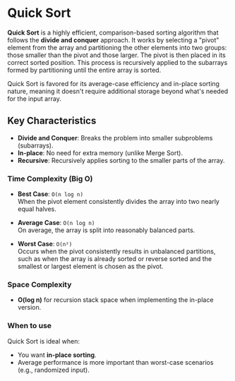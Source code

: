 # Quick Sort

**Quick Sort** is a highly efficient, comparison-based sorting algorithm that follows the **divide and conquer** approach. It works by selecting a "pivot" element from the array and partitioning the other elements into two groups: those smaller than the pivot and those larger. The pivot is then placed in its correct sorted position. This process is recursively applied to the subarrays formed by partitioning until the entire array is sorted.

Quick Sort is favored for its average-case efficiency and in-place sorting nature, meaning it doesn't require additional storage beyond what's needed for the input array.

## Key Characteristics

- **Divide and Conquer**: Breaks the problem into smaller subproblems (subarrays).
- **In-place**: No need for extra memory (unlike Merge Sort).
- **Recursive**: Recursively applies sorting to the smaller parts of the array.
  
### Time Complexity (Big O)

- **Best Case**: `O(n log n)`  
  When the pivot element consistently divides the array into two nearly equal halves.
  
- **Average Case**: `O(n log n)`  
  On average, the array is split into reasonably balanced parts.
  
- **Worst Case**: `O(n²)`  
  Occurs when the pivot consistently results in unbalanced partitions, such as when the array is already sorted or reverse sorted and the smallest or largest element is chosen as the pivot.

### Space Complexity

- **O(log n)** for recursion stack space when implementing the in-place version.

### When to use

Quick Sort is ideal when:

- You want **in-place sorting**.
- Average performance is more important than worst-case scenarios (e.g., randomized input).
